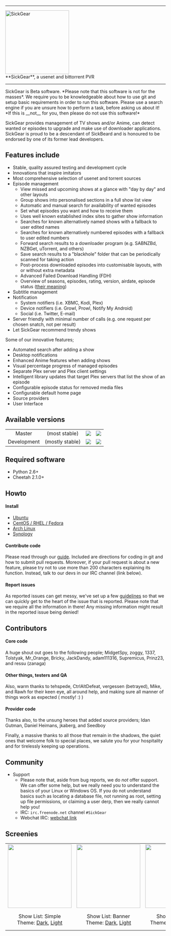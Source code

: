 <hr>
<div><a id="top"><img alt="SickGear" width="200" src="https://raw.githubusercontent.com/wiki/SickGear/SickGear/images/SickGearLogo.png"></a></div>
**SickGear**, a usenet and bittorrent PVR
<hr>
SickGear is Beta software.  *Please note that this software is not for the masses*.  We require you to be knowledgeable about how to use git and setup basic requirements in order to run this software.  Please use a search engine if you are unsure how to perform a task, before asking us about it! *If this is __not__ for you, then please do not use this software!*

SickGear provides management of TV shows and/or Anime, can detect wanted or episodes to upgrade and make use of downloader applications.  SickGear is proud to be a descendant of SickBeard and is honoured to be endorsed by one of its former lead developers.  

## Features include
* Stable, quality assured testing and development cycle
* Innovations that inspire imitators
* Most comprehensive selection of usenet and torrent sources
* Episode management
  * View missed and upcoming shows at a glance with "day by day" and other layouts
  * Group shows into personalised sections in a full show list view
  * Automatic and manual search for availability of wanted episodes
  * Set what episodes you want and how to receive them
  * Uses well known established index sites to gather show information
  * Searches for known alternatively named shows with a fallback to user edited names
  * Searches for known alternatively numbered episodes with a fallback to user edited numbers
  * Forward search results to a downloader program (e.g. SABNZBd, NZBGet, uTorrent, and others)
  * Save search results to a "blackhole" folder that can be periodically scanned for taking action
  * Post-process downloaded episodes into customisable layouts, with or without extra metadata
  * Advanced Failed Download Handling (FDH)
  * Overview of seasons, episodes, rating, version, airdate, episode status ([their meaning](https://github.com/SickGear/SickGear/wiki/Episode-Status))
* Subtitle management
* Notification
  * System notifiers (i.e. XBMC, Kodi, Plex)
  * Device notifiers (i.e. Growl, Prowl, Notify My Android)
  * Social (i.e. Twitter, E-mail)
* Server friendly with minimal number of calls (e.g. one request per chosen snatch, not per result)
* Let SickGear recommend trendy shows

Some of our innovative features;
* Automated search after adding a show
* Desktop notifications
* Enhanced Anime features when adding shows
* Visual percentage progress of managed episodes
* Separate Plex server and Plex client settings
* Intelligent library updates that target Plex servers that list the show of an episode
* Configurable episode status for removed media files
* Configurable default home page
* Source providers
* User Interface

## Available versions
<table><thead></thead><tbody>
<tr align="center">
  <td>Master</td><td>(most stable)</td><td><a id="top" title=""><img src="https://raw.githubusercontent.com/wiki/SickGear/SickGear/images/badge-stability.png"></a></td><td><a id="top" title=""><img src="https://raw.githubusercontent.com/wiki/SickGear/SickGear/images/badge-stable.png"></a></td>
</tr>
<tr align="center">
  <td>Development</td><td>(mostly stable)</td><td><a id="top" title="Where some imitate"><img src="https://raw.githubusercontent.com/wiki/SickGear/SickGear/images/badge-innovate.png"></a></td><td><a title="Build Status: Passing = All good!" target="_blank" href="https://travis-ci.org/SickGear/SickGear"><img src="https://travis-ci.org/SickGear/SickGear.svg?branch=develop"></a></td>
</tr>
</tbody>
</table>

## Required software
* Python 2.6+
* Cheetah 2.1.0+

## Howto

#### Install
* [Ubuntu](https://github.com/SickGear/SickGear/wiki/Install-SickGear-[1]-Ubuntu)
* [CentOS / RHEL / Fedora](https://github.com/SickGear/SickGear/wiki/Install-SickGear-[2]-CentOS-RHEL)
* [Arch Linux](https://github.com/SickGear/SickGear/wiki/Install-SickGear-[3]-Arch-Linux)
* [Synology](https://github.com/SickGear/SickGear/wiki/Install-SickGear-[4]-Synology)

#### Contribute code
Please read through our [guide](https://github.com/SickGear/SickGear/wiki/%5BHow-to%5D-Contribute-Code).  Included are directions for coding in git and how to submit pull requests.
Moreover, if your pull request is about a new feature, please try not to use more than 200 characters explaining its function.  Instead, talk to our devs in our IRC channel (link below).

#### Report issues
As reported issues can get messy, we've set up a few [guidelines](https://github.com/SickGear/SickGear/wiki/%5BHow-to%5D-Report-Issues) so that we can quickly get to the heart of the issue that is reported.  Please note that we require all the information in there! Any missing information might result in the reported issue being denied!

## Contributors

#### Core code
A huge shout out goes to the following people; MidgetSpy, zoggy, 1337, Tolstyak, Mr_Orange, Bricky, JackDandy, adam111316, Supremicus, Prinz23, and ressu (zanaga)

#### Other things, testers and QA
Also, warm thanks to tehspede, CtrlAltDefeat, vergessen (betrayed), Mike, and Rawh for their keen eye, all around help, and making sure all manner of things work as expected ( mostly! :) )

#### Provider code
Thanks also, to the unsung heroes that added source providers; Idan Gutman, Daniel Heimans, jkaberg, and Seedboy

Finally, a massive thanks to all those that remain in the shadows, the quiet ones that welcome folk to special places, we salute you for your hospitality and for tirelessly keeping up operations.

## Community
* Support
  * Please note that, aside from bug reports, we do *not* offer support.  We can offer some help, but we really need you to understand the basics of your Linux or Windows OS.  If you do not understand basics such as locating a database file, not running as root, setting up file permissions, or claiming a user derp, then we really cannot help you!
  * IRC: `irc.freenode.net` channel `#SickGear`
  * Webchat IRC: [webchat link](http://webchat.freenode.net/?channels=SickGear)

## Screenies
<table><thead></thead><tbody>
<tr align="center">
  <td><a title="Show List - Layout: Simple" href="https://raw.githubusercontent.com/wiki/SickGear/SickGear/images/screenies/showlist-simple.jpg"><img src="https://raw.githubusercontent.com/wiki/SickGear/SickGear/images/screenies/showlist-simple-t.jpg" width="200"></a></td>
  <td><a title="Show List - Layout: Banner" href="https://raw.githubusercontent.com/wiki/SickGear/SickGear/images/screenies/showlist-banner.jpg"><img src="https://raw.githubusercontent.com/wiki/SickGear/SickGear/images/screenies/showlist-banner-t.jpg" width="200"></a></td>
  <td><a title="Show List - Layout: Poster" href="https://raw.githubusercontent.com/wiki/SickGear/SickGear/images/screenies/showlist-poster.jpg"><img src="https://raw.githubusercontent.com/wiki/SickGear/SickGear/images/screenies/showlist-poster-t.jpg" width="200"></a></td>
  <td><a title="Episode View - Layout: Day by Day" href="https://raw.githubusercontent.com/wiki/SickGear/SickGear/images/screenies/episodeview-day-by-day.jpg"><img src="https://raw.githubusercontent.com/wiki/SickGear/SickGear/images/screenies/episodeview-day-by-day-t.jpg" width="200"></a></td>
  <td><a title="Episode View - Layout: List" href="https://raw.githubusercontent.com/wiki/SickGear/SickGear/images/screenies/episodeview-list.jpg"><img src="https://raw.githubusercontent.com/wiki/SickGear/SickGear/images/screenies/episodeview-list-t.jpg" width="200"></a></td>
  <td><a title="Display Show" href="https://raw.githubusercontent.com/wiki/SickGear/SickGear/images/screenies/displayshow.jpg"><img src="https://raw.githubusercontent.com/wiki/SickGear/SickGear/images/screenies/displayshow-t.jpg" width="200"></a></td>
</tr>
<tr align="center">
  <td>Show List: Simple<br />Theme: <a title="Theme Dark" href="https://raw.githubusercontent.com/wiki/SickGear/SickGear/images/screenies/showlist-simple.jpg">Dark</a>, <a title="Theme Light" href="https://raw.githubusercontent.com/wiki/SickGear/SickGear/images/screenies/showlist-simple-light.jpg">Light</a></td>
  <td>Show List: Banner<br />Theme: <a title="Theme Dark" href="https://raw.githubusercontent.com/wiki/SickGear/SickGear/images/screenies/showlist-banner.jpg">Dark</a>, <a title="Theme Light" href="https://raw.githubusercontent.com/wiki/SickGear/SickGear/images/screenies/showlist-banner-light.jpg">Light</a></td>
  <td>Show List: Poster<br />Theme: <a title="Theme Dark - Anime" href="https://raw.githubusercontent.com/wiki/SickGear/SickGear/images/screenies/showlist-poster.jpg">Dark 1</a>, <a title="Theme Dark 2" href="https://raw.githubusercontent.com/wiki/SickGear/SickGear/images/screenies/showlist-poster2.jpg">Dark 2</a></td>
  <td>Episode View: Day by Day<br />Theme: <a title="Theme Dark" href="https://raw.githubusercontent.com/wiki/SickGear/SickGear/images/screenies/episodeview-day-by-day.jpg">Dark</a>, <a title="Theme Light" href="https://raw.githubusercontent.com/wiki/SickGear/SickGear/images/screenies/episodeview-day-by-day-light.jpg">Light</a></td>
  <td>Episode View: List<br />Theme: <a title="Theme Dark" href="https://raw.githubusercontent.com/wiki/SickGear/SickGear/images/screenies/episodeview-list.jpg">Dark 1</a>, <a title="Theme Dark - Anime" href="https://raw.githubusercontent.com/wiki/SickGear/SickGear/images/screenies/episodeview-list2.jpg">Dark 2</a>, <a title="Theme Light" href="https://raw.githubusercontent.com/wiki/SickGear/SickGear/images/screenies/episodeview-list-light.jpg">Light</a></td>
  <td>Display Show<br />Theme: <a title="Theme Dark" href="https://raw.githubusercontent.com/wiki/SickGear/SickGear/images/screenies/displayshow.jpg">Dark</a>, <a title="Theme Light" href="https://raw.githubusercontent.com/wiki/SickGear/SickGear/images/screenies/displayshow-light.jpg">Light</a></td>
</tr>
</tbody>
</table>
